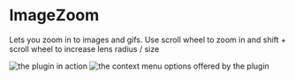 # ImageZoom

Lets you zoom in to images and gifs. Use scroll wheel to zoom in and shift + scroll wheel to increase lens radius / size

![the plugin in action](https://github.com/metroite/Vencord/assets/45497981/408cd77d-c5f4-40bc-8de2-f977a31b3e5f)
![the context menu options offered by the plugin](https://github.com/metroite/Vencord/assets/45497981/3bede636-f1ce-493f-af46-788b920cb81c)
